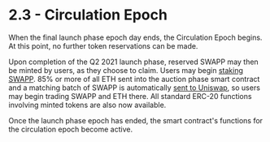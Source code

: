 # 2.3 - Circulation Epoch

When the final launch phase epoch day ends, the Circulation Epoch begins. At this point, no further token reservations can be made.

Upon completion of the Q2 2021 launch phase, reserved SWAPP may then be minted by users, as they choose to claim. Users may begin [staking SWAPP](https://swapp.org/whitepaper#sec-2-3-5). 85% or more of all ETH sent into the auction phase smart contract and a matching batch of SWAPP is automatically [sent to Uniswap](liquidity-transformer-epoch.md), so users may begin trading SWAPP and ETH there. All standard ERC-20 functions involving minted tokens are also now available.

Once the launch phase epoch has ended, the smart contract's functions for the circulation epoch become active.
